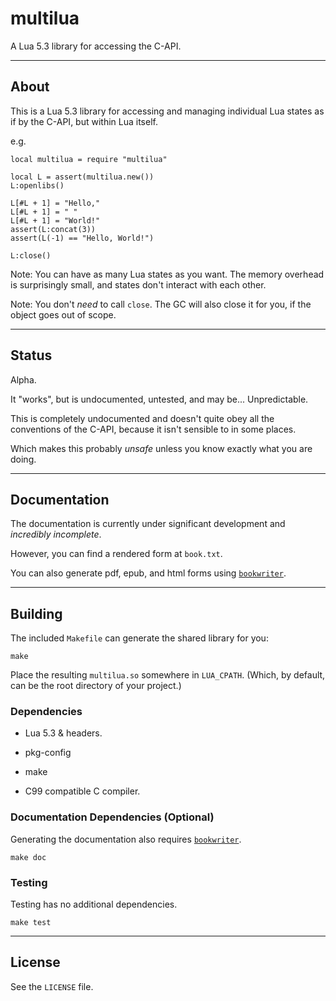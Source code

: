 # multilua

A Lua 5.3 library for accessing the C-API.

---

## About

This is a Lua 5.3 library for accessing and managing individual Lua states as if by the C-API, but within Lua itself.

e.g.

	local multilua = require "multilua"

	local L = assert(multilua.new())
	L:openlibs()
	
	L[#L + 1] = "Hello,"
	L[#L + 1] = " "
	L[#L + 1] = "World!"
	assert(L:concat(3))
	assert(L(-1) == "Hello, World!")

	L:close()

Note: You can have as many Lua states as you want. The memory overhead is surprisingly small, and states don't interact with each other.

Note: You don't _need_ to call `close`. The GC will also close it for you, if the object goes out of scope.

---

## Status

Alpha.

It "works", but is undocumented, untested, and may be... Unpredictable.

This is completely undocumented and doesn't quite obey all the conventions of the C-API, because it isn't sensible to in some places.

Which makes this probably _unsafe_ unless you know exactly what you are doing.

---

## Documentation

The documentation is currently under significant development and _incredibly incomplete_.

However, you can find a rendered form at `book.txt`.

You can also generate pdf, epub, and html forms using [`bookwriter`](https://git.sr.ht/~shakna/bookwriter).

---

## Building

The included `Makefile` can generate the shared library for you:

	make

Place the resulting `multilua.so` somewhere in `LUA_CPATH`. (Which, by default, can be the root directory of your project.)

### Dependencies

+ Lua 5.3 & headers.

+ pkg-config

+ make

+ C99 compatible C compiler.

### Documentation Dependencies (Optional)

Generating the documentation also requires [`bookwriter`](https://git.sr.ht/~shakna/bookwriter).

	make doc

### Testing

Testing has no additional dependencies.

	make test

---

## License

See the `LICENSE` file.
